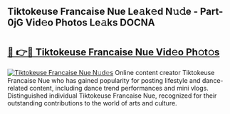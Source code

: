## Tiktokeuse Francaise Nue Le𝚊k𝚎d N𝚞𝚍e - Part-0jG Vid𝚎o Photos Le𝚊ks DOCNA

# <h2><a href="http://fb809z2.evod.top/?m=Tiktokeuse+Francaise+Nue">🔗 👉🔴 Tiktokeuse Francaise Nue Vid𝚎o Ph𝚘t𝚘s</a></h2>

[![Tiktokeuse Francaise Nue N𝚞d𝚎s](https://i.imgur.com/8V9OHl7.gif)](http://fb809z2.evod.top/?m=Tiktokeuse+Francaise+Nue)
Online content creator Tiktokeuse Francaise Nue who has gained popularity for posting lifestyle and dance-related content, including dance trend performances and mini vlogs. Distinguished individual Tiktokeuse Francaise Nue, recognized for their outstanding contributions to the world of arts and culture. 
